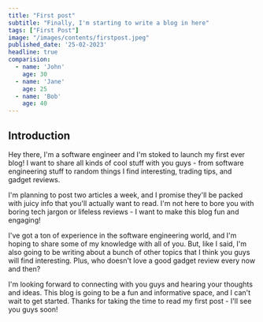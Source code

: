 ```yaml
---
title: "First post"
subtitle: "Finally, I'm starting to write a blog in here"
tags: ["First Post"]
image: "/images/contents/firstpost.jpeg"
published_date: '25-02-2023'
headline: true
comparision:
  - name: 'John'
    age: 30
  - name: 'Jane'
    age: 25
  - name: 'Bob'
    age: 40
---
```



## Introduction
Hey there, I'm a software engineer and I'm stoked to launch my first ever blog! I want to share all kinds of cool stuff with you guys - from software engineering stuff to random things I find interesting, trading tips, and gadget reviews.

I'm planning to post two articles a week, and I promise they'll be packed with juicy info that you'll actually want to read. I'm not here to bore you with boring tech jargon or lifeless reviews - I want to make this blog fun and engaging!

I've got a ton of experience in the software engineering world, and I'm hoping to share some of my knowledge with all of you. But, like I said, I'm also going to be writing about a bunch of other topics that I think you guys will find interesting. Plus, who doesn't love a good gadget review every now and then?

I'm looking forward to connecting with you guys and hearing your thoughts and ideas. This blog is going to be a fun and informative space, and I can't wait to get started. Thanks for taking the time to read my first post - I'll see you guys soon!